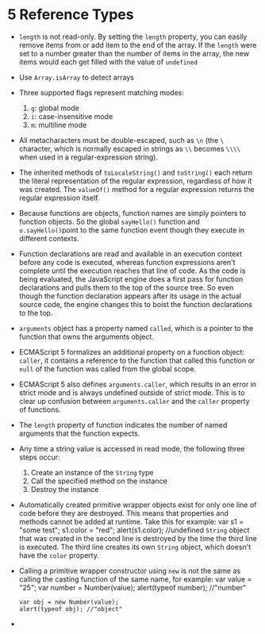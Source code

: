 # 5 Reference Types
* `length` is not read-only. By setting the `length` property, you can easily remove items from or add item to the end of the array. If the `length` were set to a number greater than the number of items in the array, the new items would each get filled with the value of `undefined`
* Use `Array.isArray` to detect arrays
* Three supported flags represent matching modes:
  1. `g`: global mode
  2. `i`: case-insensitive mode
  3. `m`: multiline mode
* All metacharacters must be double-escaped, such as `\n` (the `\` character, which is normally escaped in strings as `\\` becomes `\\\\` when used in a regular-expression string).
* The inherited methods of `toLocaleString()` and `toString()` each return the literal representation of the regular expression, regardless of how it was created. The `valueOf()` method for a regular expression returns the regular expression itself.
* Because functions are objects, function names are simply pointers to function objects. So the global `sayHello()` function and `o.sayHello()`point to the same function event though they execute in different contexts.
* Function declarations are read and available in an execution context before any code is executed, whereas function expressions aren't complete until the execution reaches that line of code. As the code is being evaluated, the JavaScript engine does a first pass for function declarations and pulls them to the top of the source tree. So even though the function declaration appears after its usage in the actual source code, the engine changes this to boist the function declarations to the top.
* `arguments` object has a property named `called`, which is a pointer to the function that owns the arguments object.
* ECMAScript 5 formalizes an additional property on a function object: `caller`, it contains a reference to the function that called this function or `null` of the function was called from the global scope.
* ECMAScript 5 also defines `arguments.caller`, which results in an error in strict mode and is always undefined outside of strict mode. This is to clear up confusion between `arguments.caller` and the `caller` property of functions.
* The `length` property of function indicates the number of named arguments that the function expects.
* Any time a string value is accessed in read mode, the following three steps occur:
  1. Create an instance of the `String` type
  2. Call the specified method on the instance
  3. Destroy the instance
* Automatically created primitive wrapper objects exist for only one line of code before they are destroyed. This means that properties and methods cannot be added at runtime. Take this for example:
      var s1 = "some test";
      s1.color = "red";
      alert(s1.color); //undefined
  `String` object that was created in the second line is destroyed by the time the third line is executed. The third line creates its own `String` object, which doesn't have the `color` property.
* Calling a primitive wrapper constructor using `new` is not the same as calling the casting function of the same name, for example:
      var value = "25";
      var number = Number(value);
      alert(typeof number); //"number"
      
      var obj = new Number(value);
      alert(typeof obj); //"object"
* 